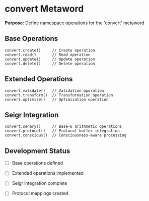 # convert Metaword

**Purpose**: Define namespace operations for the 'convert' metaword

## Base Operations

```hyphos
convert.create()     // Create operation
convert.read()       // Read operation  
convert.update()     // Update operation
convert.delete()     // Delete operation
```

## Extended Operations

```hyphos
convert.validate()   // Validation operation
convert.transform()  // Transformation operation
convert.optimize()   // Optimization operation
```

## Seigr Integration

```hyphos
convert.senary()     // Base-6 arithmetic operations
convert.protocol()   // Protocol buffer integration
convert.conscious()  // Consciousness-aware processing
```

## Development Status

- [ ] Base operations defined
- [ ] Extended operations implemented  
- [ ] Seigr integration complete
- [ ] Protocol mappings created

